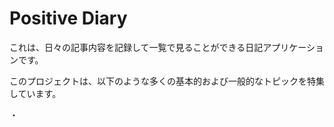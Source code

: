 # Positive Diary

これは、日々の記事内容を記録して一覧で見ることができる日記アプリケーションです。

このプロジェクトは、以下のような多くの基本的および一般的なトピックを特集しています。

・